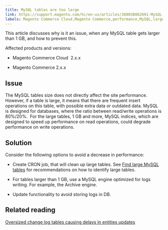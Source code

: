 ```yaml
---
title: MySQL tables are too large
link: https://support.magento.com/hc/en-us/articles/360038862691-MySQL-tables-are-too-large
labels: Magento Commerce Cloud,Magento Commerce,performance,MySQL,large tables,2.x.x,how to
---
```


This article discusses why is it an issue, when any MySQL table gets larger than 1 GB, and how to prevent this.

Affected products and versions:

* Magento Commerce Cloud  2.x.x

* Magento Commerce 2.x.x

## Issue

The MySQL tables size does not directly affect the site performance. However, if a table is large, it means that there are frequent insert operations on this table, with possible extra data or outdated data. MySQL is designed for databases, where the ratio between read/write operations is 80%/20%.  For the large tables, 1 GB and more, MySQL indices, which are designed to speed up performance on read operations, could degrade performance on write operations.

## Solution

Consider the following options to avoid a decrease in performance:

* Create CRON job, that will clean up large tables. See [Find large MySQL tables](https://support.magento.com/hc/en-us/articles/360038957591)  for recommendations on how to identify large tables.

* For tables larger than 1 GB, use a MySQL engine optimized for logs writing. For example, the Archive engine.

* Update functionality to avoid storing logs in DB.

## Related reading

[Oversized change log tables causing delays in entities updates](https://support.magento.com/hc/en-us/articles/360039418091)

